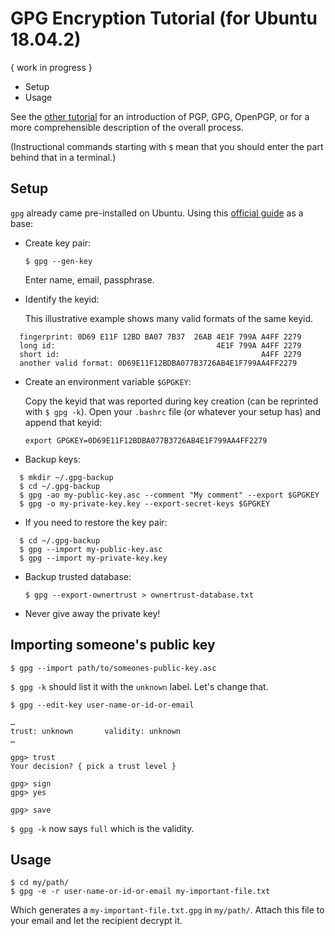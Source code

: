
  GPG Encryption Tutorial (for Ubuntu 18.04.2)
================================================

{ work in progress }

[for_windows]: ?
[guide]: https://help.ubuntu.com/community/GnuPrivacyGuardHowto


- Setup
- Usage


See the [other tutorial][for_windows] for an introduction of PGP, GPG, OpenPGP, or for a more comprehensible description of the overall process.

(Instructional commands starting with `$` mean that you should enter the part behind that in a terminal.)



Setup
-----

`gpg` already came pre-installed on Ubuntu. Using this [official guide][guide] as a base:

- Create key pair:

  `$ gpg --gen-key`

  Enter name, email, passphrase.


- Identify the keyid:

  This illustrative example shows many valid formats of the same keyid.

```
  fingerprint: 0D69 E11F 12BD BA07 7B37  26AB 4E1F 799A A4FF 2279
  long id:                                    4E1F 799A A4FF 2279
  short id:                                             A4FF 2279
  another valid format: 0D69E11F12BDBA077B3726AB4E1F799AA4FF2279
```

- Create an environment variable `$GPGKEY`:

  Copy the keyid that was reported during key creation (can be reprinted with `$ gpg -k`). Open your `.bashrc` file (or whatever your setup has) and append that keyid:

  `export GPGKEY=0D69E11F12BDBA077B3726AB4E1F799AA4FF2279`


- Backup keys:

```
  $ mkdir ~/.gpg-backup
  $ cd ~/.gpg-backup
  $ gpg -ao my-public-key.asc --comment "My comment" --export $GPGKEY
  $ gpg -o my-private-key.key --export-secret-keys $GPGKEY
```


- If you need to restore the key pair:

```
  $ cd ~/.gpg-backup
  $ gpg --import my-public-key.asc
  $ gpg --import my-private-key.key
```


- Backup trusted database:

  `$ gpg --export-ownertrust > ownertrust-database.txt`


- Never give away the private key!



Importing someone's public key
------------------------------

`$ gpg --import path/to/someones-public-key.asc`

`$ gpg -k` should list it with the `unknown` label. Let's change that.

```
$ gpg --edit-key user-name-or-id-or-email

…
trust: unknown       validity: unknown
…

gpg> trust
Your decision? { pick a trust level }

gpg> sign
gpg> yes

gpg> save
```

`$ gpg -k` now says `full` which is the validity.



Usage
-----

```
$ cd my/path/
$ gpg -e -r user-name-or-id-or-email my-important-file.txt
```

Which generates a `my-important-file.txt.gpg` in `my/path/`. Attach this file to your email and let the recipient decrypt it.

